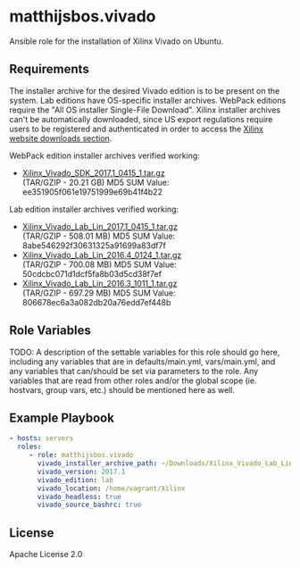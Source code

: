 matthijsbos.vivado
=========

Ansible role for the installation of Xilinx Vivado on Ubuntu.

Requirements
------------
The installer archive for the desired Vivado edition is to be present on the system. Lab editions have OS-specific installer archives. WebPack editions require the "All OS installer Single-File Download". Xilinx installer archives can't be automatically downloaded, since US export regulations require users to be registered and authenticated in order to access the [Xilinx website downloads section](https://www.xilinx.com/support/download.html).

WebPack edition installer archives verified working:
- [Xilinx_Vivado_SDK_2017.1_0415_1.tar.gz](https://www.xilinx.com/member/forms/download/xef.html?filename=Xilinx_Vivado_SDK_2017.1_0415_1.tar.gz&akdm=1)  
  (TAR/GZIP - 20.21 GB) MD5 SUM Value: ee351905f061e19751999e69b41f4b22

Lab edition installer archives verified working:
- [Xilinx_Vivado_Lab_Lin_2017.1_0415_1.tar.gz](https://www.xilinx.com/member/forms/download/xef.html?filename=Xilinx_Vivado_Lab_Lin_2017.1_0415_1.tar.gz&akdm=1)  
  (TAR/GZIP - 508.01 MB) MD5 SUM Value: 8abe546292f30631325a91699a83df7f
- [Xilinx_Vivado_Lab_Lin_2016.4_0124_1.tar.gz](https://www.xilinx.com/member/forms/download/xef.html?filename=Xilinx_Vivado_Lab_Lin_2016.4_0124_1.tar.gz&akdm=1)  
  (TAR/GZIP - 700.08 MB) MD5 SUM Value: 50cdcbc071d1dcf5fa8b03d5cd38f7ef
- [Xilinx_Vivado_Lab_Lin_2016.3_1011_1.tar.gz](https://www.xilinx.com/member/forms/download/xef.html?filename=Xilinx_Vivado_Lab_Lin_2016.3_1011_1.tar.gz&akdm=1)  
  (TAR/GZIP - 697.29 MB) MD5 SUM Value: 806678ec6a3a082db20a76edd7ef448b

Role Variables
--------------

TODO:
A description of the settable variables for this role should go here, including any variables that are in defaults/main.yml, vars/main.yml, and any variables that can/should be set via parameters to the role. Any variables that are read from other roles and/or the global scope (ie. hostvars, group vars, etc.) should be mentioned here as well.

Example Playbook
----------------

```yaml
- hosts: servers
  roles:
     - role: matthijsbos.vivado
       vivado_installer_archive_path: ~/Downloads/Xilinx_Vivado_Lab_Lin_2017.1_0415_1.tar.gz
       vivado_version: 2017.1
       vivado_edition: lab
       vivado_location: /home/vagrant/Xilinx
       vivado_headless: true
       vivado_source_bashrc: true
 ```
License
-------

Apache License 2.0

